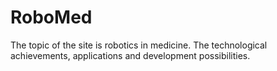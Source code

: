 # RoboMed
The topic of the site is robotics in medicine. The technological achievements, applications and development possibilities.

